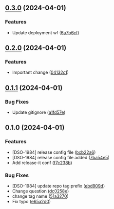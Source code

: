 

## [0.3.0](https://github.com/Jamaca1410/cloud_consultant_webapp/compare/v0.2.0...v0.3.0) (2024-04-01)


### Features

* Update deployment wf ([6a7b6cf](https://github.com/Jamaca1410/cloud_consultant_webapp/commit/6a7b6cf705eb520272bc6cc50ce84672f47efe27))

## [0.2.0](https://github.com/Jamaca1410/cloud_consultant_webapp/compare/v0.1.1...v0.2.0) (2024-04-01)


### Features

* Important change ([04132c1](https://github.com/Jamaca1410/cloud_consultant_webapp/commit/04132c12a3bd273672d18fab68c65c2c942648b7))

## [0.1.1](https://github.com/Jamaca1410/cloud_consultant_webapp/compare/v0.1.0...v0.1.1) (2024-04-01)


### Bug Fixes

* Update gitignore ([a1fd57e](https://github.com/Jamaca1410/cloud_consultant_webapp/commit/a1fd57ede0dede6e640ad00edfa8b05c171941a9))

## 0.1.0 (2024-04-01)


### Features

* [DSO-1984] release config file ([bcb22a6](https://github.com/Jamaca1410/cloud_consultant_webapp/commit/bcb22a61484e26240e851bf0c5427903a2f0807a))
* [DSO-1984] release config file added ([7ba54e5](https://github.com/Jamaca1410/cloud_consultant_webapp/commit/7ba54e52b6516f8c13ada11a37c3da8498de9376))
* Add release-it conf ([f7c238b](https://github.com/Jamaca1410/cloud_consultant_webapp/commit/f7c238b718f1a574daebbf7d4179a8e56578e83c))


### Bug Fixes

* [DSO-1984] update repo tag prefix ([ebd909d](https://github.com/Jamaca1410/cloud_consultant_webapp/commit/ebd909d42fc1fb5788104fb70a66726e68920fe2))
* Change question ([dc0258e](https://github.com/Jamaca1410/cloud_consultant_webapp/commit/dc0258e6c01585608b3f3dd859f91504f97fe412))
* change tag name ([51a3270](https://github.com/Jamaca1410/cloud_consultant_webapp/commit/51a32704ed768cf5d953535f2ee7222fcd79f8b8))
* Fix typo ([e65a2d0](https://github.com/Jamaca1410/cloud_consultant_webapp/commit/e65a2d0965982be8c010e2021cb808656d08be2f))
